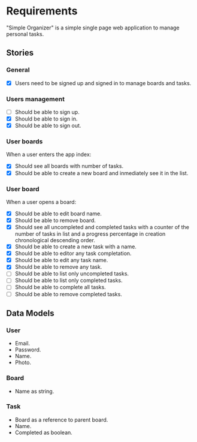# Requirements

"Simple Organizer" is a simple single page web application to manage personal tasks.

## Stories

### General

- [x] Users need to be signed up and signed in to manage boards and tasks.

### Users management

- [ ] Should be able to sign up.
- [x] Should be able to sign in.
- [x] Should be able to sign out.

### User boards

When a user enters the app index:

- [x] Should see all boards with number of tasks.
- [x] Should be able to create a new board and inmediately see it in the list.

### User board

When a user opens a board:

- [x] Should be able to edit board name.
- [x] Should be able to remove board.
- [x] Should see all uncompleted and completed tasks
  with a counter of the number of tasks in list and a progress percentage
  in creation chronological descending order.
- [x] Should be able to create a new task with a name.
- [x] Should be able to editor any task completation.
- [x] Should be able to edit any task name.
- [x] Should be able to remove any task.
- [ ] Should be able to list only uncompleted tasks.
- [ ] Should be able to list only completed tasks.
- [ ] Should be able to complete all tasks.
- [ ] Should be able to remove completed tasks.

## Data Models

### User

- Email.
- Password.
- Name.
- Photo.

### Board

- Name as string.

### Task

- Board as a reference to parent board.
- Name.
- Completed as boolean.

